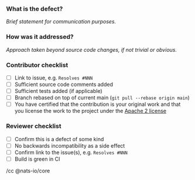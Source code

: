### What is the defect?

*Brief statement for communication purposes.*

### How was it addressed?

*Approach taken beyond source code changes, if not trivial or obvious.*

### Contributor checklist

 - [ ] Link to issue, e.g. `Resolves #NNN`
 - [ ] Sufficient source code comments added
 - [ ] Sufficient tests added (if applicable)
 - [ ] Branch rebased on top of current main (`git pull --rebase origin main`)
 - [ ] You have certified that the contribution is your original work and that you license the work to the project under the [Apache 2 license](https://github.com/nats-io/nats-server/blob/main/LICENSE)

### Reviewer checklist

- [ ] Confirm this is a defect of some kind
- [ ] No backwards incompatibility as a side effect
- [ ] Confirm link to the issue(s), e.g. `Resolves #NNN`
- [ ] Build is green in CI

/cc @nats-io/core
